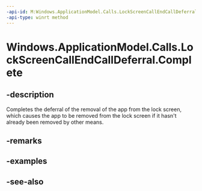 ```yaml
---
-api-id: M:Windows.ApplicationModel.Calls.LockScreenCallEndCallDeferral.Complete
-api-type: winrt method
---
```


<!-- Method syntax
public void Complete()
-->

# Windows.ApplicationModel.Calls.LockScreenCallEndCallDeferral.Complete

## -description
Completes the deferral of the removal of the app from the lock screen, which causes the app to be removed from the lock screen if it hasn't already been removed by other means.

## -remarks

## -examples

## -see-also
